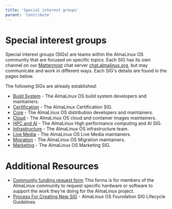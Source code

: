 ```yaml
---
title: 'Special interest groups'
parent: 'Contribute'
---
```


<Breadcrumbs />

# Special interest groups

Special interest groups (SIGs) are teams within the AlmaLinux OS community that are focused on specific topics. Each SIG has its own channel on our [Mattermost](https://mattermost.com/) chat server [chat.almalinux.org](https://chat.almalinux.org/), but may communicate and work in different ways. Each SIG's details are found in the pages below. 

The following SIGs are already established:

* [Build System](/sigs/Build-System) - The AlmaLinux OS build system developers and maintainers.
* [Certification](/sigs/Certification) - The AlmaLinux Certification SIG.
* [Core](/sigs/Core) - The AlmaLinux OS distribution developers and maintainers.
* [Cloud](/sigs/Cloud) - The AlmaLinux OS cloud and container images maintainers.
* [HPC and AI](/sigs/HPCandAI) - The AlmaLinux High performance computing and AI SIG.
* [Infrastructure](/sigs/Infrastructure) - The AlmaLinux OS infrastructure team.
* [Live Media](/sigs/LiveMedia) - The AlmaLinux OS Live Media maintainers.
* [Migration](/sigs/Migration) - The AlmaLinux OS Migration maintainers.
* [Marketing](/sigs/Marketing) - The AlmaLinux OS Marketing SIG.


# Additional Resources

* [Community funding request form](https://forms.gle/tpoJUKPLGy3tY3DH9)
This forms is for members of the AlmaLinux community to request specific hardware or software to support the work they're doing for the AlmaLinux project.
* [Process For Creating New SIG](/sigs/ProcessForCreatingNewSIG) - AlmaLinux OS Foundation SIG Lifecycle Guidelines
